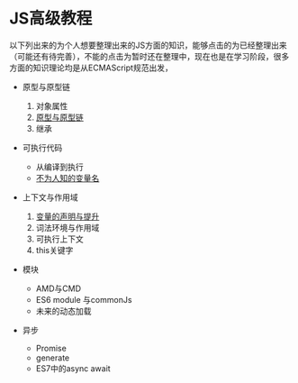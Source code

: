 # JS高级教程

以下列出来的为个人想要整理出来的JS方面的知识，能够点击的为已经整理出来（可能还有待完善），不能的点击为暂时还在整理中，现在也是在学习阶段，很多方面的知识理论均是从ECMAScript规范出发，

* 原型与原型链

  1. 对象属性
  2. [原型与原型链](https://github.com/wujinzhe/js-course/blob/master/course/%E5%8E%9F%E5%9E%8B%E4%B8%8E%E5%8E%9F%E5%9E%8B%E9%93%BE/%E5%8E%9F%E5%9E%8B%E4%B8%8E%E5%8E%9F%E5%9E%8B%E9%93%BE.md)
  3. 继承

* 可执行代码

  * 从编译到执行
  * [不为人知的变量名](https://github.com/wujinzhe/js-course/blob/master/course/可执行代码/不为人知的变量名.md)

* 上下文与作用域

  1. [变量的声明与提升](https://github.com/wujinzhe/js-course/blob/master/course/上下文与作用域/1.变量的声明与提升.md)
  2. 词法环境与作用域
  3. 可执行上下文
  4. this关键字

* 模块

  * AMD与CMD
  * ES6 module 与commonJs
  * 未来的动态加载

* 异步

  * Promise
  * generate
  * ES7中的async await